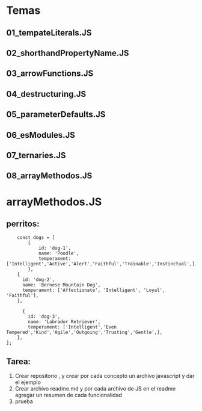 # Temas

## 01_tempateLiterals.JS
## 02_shorthandPropertyName.JS
## 03_arrowFunctions.JS
## 04_destructuring.JS
## 05_parameterDefaults.JS
## 06_esModules.JS
## 07_ternaries.JS
## 08_arrayMethodos.JS

# arrayMethodos.JS 
## perritos:
```
    const dogs = [
        {
            id: 'dog-1',
            name: 'Poodle',
            temperament: ['Intelligent','Active','Alert','Faithful','Trainable','Instinctual',],
        },
    {
      id: 'dog-2',
      name: 'Bernese Mountain Dog',
      temperament: ['Affectionate', 'Intelligent', 'Loyal', 'Faithful'],
    },
    
      {
        id: 'dog-3',
        name: 'Labrador Retriever',
        temperament: ['Intelligent','Even Tempered','Kind','Agile','Outgoing','Trusting','Gentle',],
    },
];
```


## Tarea:

1. Crear repositorio , y crear por cada concepto un archivo javascript y dar el ejemplo
2. Crear archivo readme.md y por cada archivo de JS en el readme agregar un resumen de cada funcionalidad
3. prueba